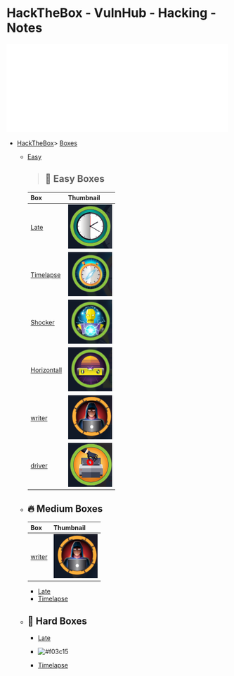 # HackTheBox - VulnHub - Hacking - Notes 

<div align="center">
    <img src="example.svg" width="800" height="200" alt="css-in-readme">
   
</div>





- [HackTheBox](#hackthebox)> [Boxes](Boxes)
    - [Easy](Boxes/Easy)
      > ## 🚀 Easy Boxes
      > 
      > 
		| Box | Thumbnail |
		| --- | --------- |
		| [Late](HackTheBox/Boxes/Easy/Late/Late.md) | <a href="HackTheBox/Boxes/Easy/Late/Late.md"><img src="thumbnails/late.png" alt="late thumbnail" 		style="width: 100px; height: 100px; object-fit: cover;"></a> |
		| [Timelapse](HackTheBox/Boxes/Easy/Timelapse/Timelapse.md) | <a href="HackTheBox/Boxes/Easy/Timelapse/Timelapse.md"><img 								src="thumbnails/timelapse.png" alt="Timelapse thumbnail" style="width: 100px; height: 100px; object-fit: cover;"></a> |
		| [Shocker](HackTheBox/Boxes/Easy/Shocker/Shocker.md) | <a href="HackTheBox/Boxes/Easy/Shocker/Shocker.md"><img src="thumbnails/shocker.png" 			alt="shocker thumbnail" style="width: 100px; height: 100px; object-fit: cover;"></a> |
		| [Horizontall](HackTheBox/Boxes/Easy/horizontall.md) | <a href="HackTheBox/Boxes/Easy/horizontall.md"><img src="thumbnails/horizontall.png" 			alt="shocker thumbnail" style="width: 100px; height: 100px; object-fit: cover;"></a> |
		| [writer](HackTheBox/Boxes/Easy/writer.md) | <a href="HackTheBox/Boxes/Easy/writer.md"><img src="thumbnails/writer.png"                      alt="writer thumbnail" style="width: 100px; height: 100px; object-fit: cover;"></a> |
		| [driver](HackTheBox/Boxes/Easy/driver.md) | <a href="HackTheBox/Boxes/Easy/driver.md"><img src="thumbnails/driver.png"                      alt="driver thumbnail" style="width: 100px; height: 100px; object-fit: cover;"></a> |

                
    - ## 🔥 Medium Boxes
      > 
      > 
		| Box | Thumbnail |
		| --- | --------- |
		| [writer](HackTheBox/Boxes/Medium/writer.md) | <a href="HackTheBox/Boxes/Medium/writer.md"><img src="thumbnails/writer.png"                      alt="writer thumbnail" style="width: 100px; height: 100px; object-fit: cover;"></a> |
      - [Late](Boxes/Easy/Late/Late.md)
      - [Timelapse](Boxes/Easy/Late/Late.md)
      
    - ## 💪 Hard Boxes
      - [Late](Boxes/Easy/Late/Late.md)
      - ![#f03c15](https://placehold.it/15/f03c15/000000?text=+) 

      - [Timelapse](Boxes/Easy/Late/Late.md)
